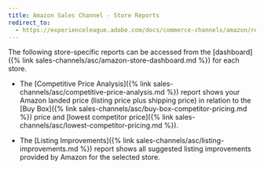 ```yaml
---
title: Amazon Sales Channel - Store Reports
redirect_to:
  - https://experienceleague.adobe.com/docs/commerce-channels/amazon/reports-logs/amazon-logs-reports.html
---
```


The following store-specific reports can be accessed from the [dashboard]({% link sales-channels/asc/amazon-store-dashboard.md %}) for each store.

- The [Competitive Price Analysis]({% link sales-channels/asc/competitive-price-analysis.md %}) report shows your Amazon landed price (listing price plus shipping price) in relation to the [Buy Box]({% link sales-channels/asc/buy-box-competitor-pricing.md %}) price and [lowest competitor price]({% link sales-channels/asc/lowest-competitor-pricing.md %}).

- The [Listing Improvements]({% link sales-channels/asc/listing-improvements.md %}) report shows all suggested listing improvements provided by Amazon for the selected store.
